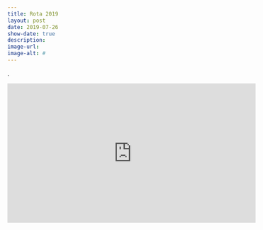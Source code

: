```yaml
---
title: Rota 2019
layout: post
date: 2019-07-26
show-date: true
description: 
image-url: 
image-alt: #
---
```


.

<div style="text-align: center;"><iframe width="560" height="315" src="https://www.youtube.com/embed/#" frameborder="0" allow="accelerometer; autoplay; encrypted-media; gyroscope; picture-in-picture" allowfullscreen></iframe></div>
